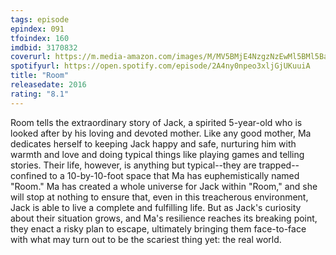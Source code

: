 ```yaml
---
tags: episode
epindex: 091
tfoindex: 160
imdbid: 3170832
coverurl: https://m.media-amazon.com/images/M/MV5BMjE4NzgzNzEwMl5BMl5BanBnXkFtZTgwMTMzMDE0NjE@._V1_SY300_CR0,0,202,300_.jpg
spotifyurl: https://open.spotify.com/episode/2A4ny0npeo3xljGjUKuuiA
title: "Room"
releasedate: 2016
rating: "8.1"
---
```


Room tells the extraordinary story of Jack, a spirited 5-year-old who is looked after by his loving and devoted mother. Like any good mother, Ma dedicates herself to keeping Jack happy and safe, nurturing him with warmth and love and doing typical things like playing games and telling stories. Their life, however, is anything but typical--they are trapped--confined to a 10-by-10-foot space that Ma has euphemistically named "Room." Ma has created a whole universe for Jack within "Room," and she will stop at nothing to ensure that, even in this treacherous environment, Jack is able to live a complete and fulfilling life. But as Jack's curiosity about their situation grows, and Ma's resilience reaches its breaking point, they enact a risky plan to escape, ultimately bringing them face-to-face with what may turn out to be the scariest thing yet: the real world.